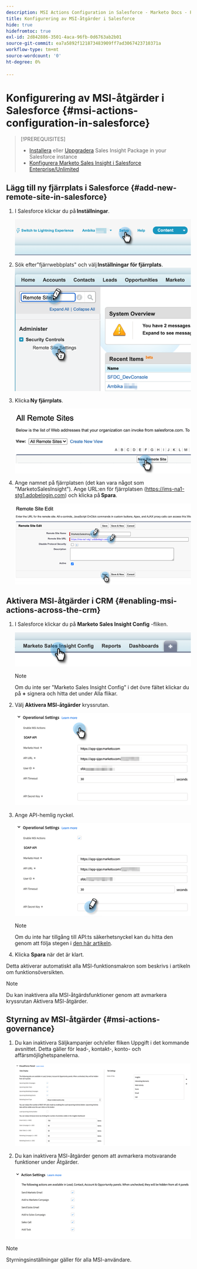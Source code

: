 ```yaml
---
description: MSI Actions Configuration in Salesforce - Marketo Docs - Product Documentation
title: Konfigurering av MSI-åtgärder i Salesforce
hide: true
hidefromtoc: true
exl-id: 2d842886-3501-4aca-96fb-0d6763ab2b01
source-git-commit: ea7a5892f121873483909ff7ad3067423710371a
workflow-type: tm+mt
source-wordcount: '0'
ht-degree: 0%

---
```


# Konfigurering av MSI-åtgärder i Salesforce {#msi-actions-configuration-in-salesforce}

>[!PREREQUISITES]
>
>* [Installera](/help/marketo/product-docs/marketo-sales-insight/msi-for-salesforce/installation/install-marketo-sales-insight-package-in-salesforce-appexchange.md) eller [Uppgradera](/help/marketo/product-docs/marketo-sales-insight/msi-for-salesforce/upgrading/upgrading-your-msi-package.md) Sales Insight Package in your Salesforce instance
>* [Konfigurera Marketo Sales Insight i Salesforce Enterprise/Unlimited](/help/marketo/product-docs/marketo-sales-insight/msi-for-salesforce/configuration/configure-marketo-sales-insight-in-salesforce-enterprise-unlimited.md)


## Lägg till ny fjärrplats i Salesforce {#add-new-remote-site-in-salesforce}

1. I Salesforce klickar du på **Inställningar**.

   ![](assets/msi-actions-configuration-in-salesforce-1.png)

1. Sök efter&quot;fjärrwebbplats&quot; och välj **Inställningar för fjärrplats**.
   ![](assets/msi-actions-configuration-in-salesforce-2.png)

1. Klicka **Ny fjärrplats**.

   ![](assets/msi-actions-configuration-in-salesforce-3.png)

1. Ange namnet på fjärrplatsen (det kan vara något som &quot;MarketoSalesInsight&quot;). Ange URL:en för fjärrplatsen (https://ims-na1-stg1.adobelogin.com) och klicka på **Spara**.

   ![](assets/msi-actions-configuration-in-salesforce-4.png)

## Aktivera MSI-åtgärder i CRM {#enabling-msi-actions-across-the-crm}

1. I Salesforce klickar du på **Marketo Sales Insight Config** -fliken.

   ![](assets/msi-actions-configuration-in-salesforce-5.png)

   >[!NOTE]
   >
   >Om du inte ser &quot;Marketo Sales Insight Config&quot; i det övre fältet klickar du på **+** signera och hitta det under Alla flikar.

1. Välj **Aktivera MSI-åtgärder** kryssrutan.

   ![](assets/msi-actions-configuration-in-salesforce-6.png)

1. Ange API-hemlig nyckel.

   ![](assets/msi-actions-configuration-in-salesforce-7.png)

   >[!NOTE]
   >
   >Om du inte har tillgång till API:ts säkerhetsnyckel kan du hitta den genom att följa stegen i [den här artikeln](/help/marketo/product-docs/marketo-sales-insight/msi-for-salesforce/configuration/configure-marketo-sales-insight-in-salesforce-enterprise-unlimited.md).

1. Klicka **Spara** när det är klart.

Detta aktiverar automatiskt alla MSI-funktionsmakron som beskrivs i artikeln om funktionsöversikten.

>[!NOTE]
>
>Du kan inaktivera alla MSI-åtgärdsfunktioner genom att avmarkera kryssrutan Aktivera MSI-åtgärder.

## Styrning av MSI-åtgärder {#msi-actions-governance}

1. Du kan inaktivera Säljkampanjer och/eller fliken Uppgift i det kommande avsnittet. Detta gäller för lead-, kontakt-, konto- och affärsmöjlighetspanelerna.

   ![](assets/msi-actions-configuration-in-salesforce-8.png)

1. Du kan inaktivera MSI-åtgärder genom att avmarkera motsvarande funktioner under Åtgärder.

   ![](assets/msi-actions-configuration-in-salesforce-9.png)

>[!NOTE]
>
>Styrningsinställningar gäller för alla MSI-användare.
